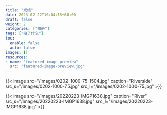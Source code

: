 ```yaml
---
title: "光线"
date: 2023-02-22T16:04:15+08:00
draft: false
weight: 2
categories: ["相册"]
tags: ["拍了什么"]
toc:
  enable: false
  auto: false
images: []
resources:
- name: "featured-image-preview"
  src: "featured-image-preview.jpg"
---
```

{{< image src="/images/0202-1000-75-1504.jpg" caption="Riverside" src_s="/images/0202-1000-75.jpg" src_l="/images/0202-1000-75.jpg" >}}

{{< image src="/images/20220223-IMGP1638.jpg" caption="River" src_s="/images/20220223-IMGP1638.jpg" src_l="/images/20220223-IMGP1638.jpg" >}}
